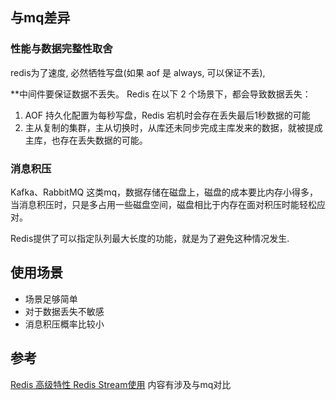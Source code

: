 ## 与mq差异

### 性能与数据完整性取舍

redis为了速度, 必然牺牲写盘(如果 aof 是 always, 可以保证不丢), 

**中间件要保证数据不丢失。 Redis 在以下 2 个场景下，都会导致数据丢失：

1. AOF 持久化配置为每秒写盘，Redis 宕机时会存在丢失最后1秒数据的可能
2. 主从复制的集群，主从切换时，从库还未同步完成主库发来的数据，就被提成主库，也存在丢失数据的可能。

### 消息积压

Kafka、RabbitMQ 这类mq，数据存储在磁盘上，磁盘的成本要比内存小得多，当消息积压时，只是多占用一些磁盘空间，磁盘相比于内存在面对积压时能轻松应对。

Redis提供了可以指定队列最大长度的功能，就是为了避免这种情况发生.

## 使用场景

- 场景足够简单
- 对于数据丢失不敏感
- 消息积压概率比较小

## 参考

[Redis 高级特性 Redis Stream使用](https://www.cnblogs.com/goldsunshine/p/17410148.html) 内容有涉及与mq对比




